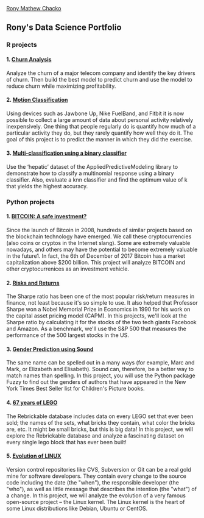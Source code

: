 <script type="text/javascript" src="https://platform.linkedin.com/badges/js/profile.js" async defer></script>
<div class="LI-profile-badge"  data-version="v1" data-size="medium" data-locale="en_US" data-type="horizontal" data-theme="dark" data-vanity="ronymc30"><a class="LI-simple-link" href='https://www.linkedin.com/in/ronymc30?trk=profile-badge'>Rony Mathew Chacko</a></div>

## Rony's Data Science Portfolio  
  
### R projects
  
#### 1. [Churn Analysis](http://htmlpreview.github.io/?https://github.com/ronymc30/ronymc30.github.io/blob/master/telecomchurn.html)  
Analyze the churn of a major telecom company and identify the key drivers of churn. Then build the best model to predict churn and use the model to reduce churn while maximizing profitability.
  
#### 2. [Motion Classification](http://htmlpreview.github.io/?https://github.com/ronymc30/ronymc30.github.io/blob/master/ActivityDetect.html)  
Using devices such as Jawbone Up, Nike FuelBand, and Fitbit it is now possible to collect a large amount of data about personal activity relatively inexpensively. One thing that people regularly do is quantify how much of a particular activity they do, but they rarely quantify how well they do it. The goal of this project is to predict the manner in which they did the exercise.  
  
#### 3. [Multi-classification using a binary classifier](http://htmlpreview.github.io/?https://github.com/ronymc30/ronymc30.github.io/blob/master/MultiLogistic.html)  
Use the ‘hepatic’ dataset of the AppliedPredictiveModeling library to demonstrate how to classify a multinomial response using a binary classifier. Also, evaluate a knn classifier and find the optimum value of k that yields the highest accuracy.
  
### Python projects
  
#### 1. [BITCOIN: A safe investment?](http://htmlpreview.github.io/?https://github.com/ronymc30/ronymc30.github.io/blob/master/bitcoin.html)
Since the launch of Bitcoin in 2008, hundreds of similar projects based on the blockchain technology have emerged. We call these cryptocurrencies (also coins or cryptos in the Internet slang). Some are extremely valuable nowadays, and others may have the potential to become extremely valuable in the future1. In fact, the 6th of December of 2017 Bitcoin has a market capitalization above $200 billion. This project will analyze BITCOIN and other cryptocurrenices as an investment vehicle.
  
#### 2. [Risks and Returns](http://htmlpreview.github.io/?https://github.com/ronymc30/ronymc30.github.io/blob/master/risk.html)
The Sharpe ratio has been one of the most popular risk/return measures in finance, not least because it's so simple to use. It also helped that Professor Sharpe won a Nobel Memorial Prize in Economics in 1990 for his work on the capital asset pricing model (CAPM). In this projects, we'll look at the Sharpe ratio by calculating it for the stocks of the two tech giants Facebook and Amazon. As a benchmark, we'll use the S&P 500 that measures the performance of the 500 largest stocks in the US.
  
#### 3. [Gender Prediction using Sound](http://htmlpreview.github.io/?https://github.com/ronymc30/ronymc30.github.io/blob/master/sound.html)
The same name can be spelled out in a many ways (for example, Marc and Mark, or Elizabeth and Elisabeth). Sound can, therefore, be a better way to match names than spelling. In this project, you will use the Python package Fuzzy to find out the genders of authors that have appeared in the New York Times Best Seller list for Children's Picture books.

#### 4. [67 years of LEGO](http://htmlpreview.github.io/?https://github.com/ronymc30/ronymc30.github.io/blob/master/LEGO.html)
The Rebrickable database includes data on every LEGO set that ever been sold; the names of the sets, what bricks they contain, what color the bricks are, etc. It might be small bricks, but this is big data! In this project, we will explore the Rebrickable database and analyze a fascinating dataset on every single lego block that has ever been built!  


#### 5. [Evolution of LINUX](http://htmlpreview.github.io/?https://github.com/ronymc30/ronymc30.github.io/blob/master/linux.html)
Version control repositories like CVS, Subversion or Git can be a real gold mine for software developers. They contain every change to the source code including the date (the "when"), the responsible developer (the "who"), as well as little message that describes the intention (the "what") of a change. In this project, we will analyze the evolution of a very famous open-source project – the Linux kernel. The Linux kernel is the heart of some Linux distributions like Debian, Ubuntu or CentOS.
